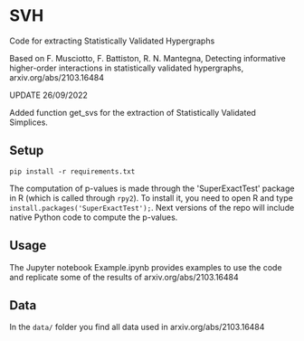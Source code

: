 # SVH
Code for extracting Statistically Validated Hypergraphs

Based on
F. Musciotto, F. Battiston, R. N. Mantegna, Detecting informative higher-order interactions in statistically validated hypergraphs, arxiv.org/abs/2103.16484

UPDATE 26/09/2022

Added function get_svs for the extraction of Statistically Validated Simplices.

## Setup

```pip install -r requirements.txt```

The computation of p-values is made through the 'SuperExactTest' package in R (which is called through ```rpy2```). To install it, you need to open R and type ```install.packages('SuperExactTest');```. Next versions of the repo will include native Python code to compute the p-values.

## Usage

The Jupyter notebook Example.ipynb provides examples to use the code and replicate some of the results of arxiv.org/abs/2103.16484

## Data

In the ```data/``` folder you find all data used in arxiv.org/abs/2103.16484

